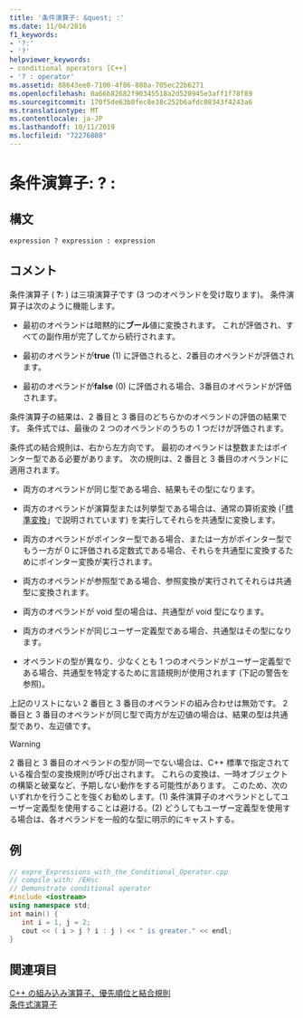 ```yaml
---
title: '条件演算子: &quest; :'
ms.date: 11/04/2016
f1_keywords:
- '?:'
- '?'
helpviewer_keywords:
- conditional operators [C++]
- '? : operator'
ms.assetid: 88643ee8-7100-4f86-880a-705ec22b6271
ms.openlocfilehash: 0a66b82682f90345518a2d520945e3aff1f78f89
ms.sourcegitcommit: 170f5de63b0fec8e38c252b6afdc08343f4243a6
ms.translationtype: MT
ms.contentlocale: ja-JP
ms.lasthandoff: 10/11/2019
ms.locfileid: "72276808"
---
```

# <a name="conditional-operator-quest-"></a>条件演算子: &quest; :

## <a name="syntax"></a>構文

```
expression ? expression : expression
```

## <a name="remarks"></a>コメント

条件演算子 ( **?:** ) は三項演算子です (3 つのオペランドを受け取ります)。 条件演算子は次のように機能します。

- 最初のオペランドは暗黙的に**ブール**値に変換されます。 これが評価され、すべての副作用が完了してから続行されます。

- 最初のオペランドが**true** (1) に評価されると、2番目のオペランドが評価されます。

- 最初のオペランドが**false** (0) に評価される場合、3番目のオペランドが評価されます。

条件演算子の結果は、2 番目と 3 番目のどちらかのオペランドの評価の結果です。 条件式では、最後の 2 つのオペランドのうちの 1 つだけが評価されます。

条件式の結合規則は、右から左方向です。 最初のオペランドは整数またはポインター型である必要があります。 次の規則は、2 番目と 3 番目のオペランドに適用されます。

- 両方のオペランドが同じ型である場合、結果もその型になります。

- 両方のオペランドが演算型または列挙型である場合は、通常の算術変換 (「[標準変換](standard-conversions.md)」で説明されています) を実行してそれらを共通型に変換します。

- 両方のオペランドがポインター型である場合、または一方がポインター型でもう一方が 0 に評価される定数式である場合、それらを共通型に変換するためにポインター変換が実行されます。

- 両方のオペランドが参照型である場合、参照変換が実行されてそれらは共通型に変換されます。

- 両方のオペランドが void 型の場合は、共通型が void 型になります。

- 両方のオペランドが同じユーザー定義型である場合、共通型はその型になります。

- オペランドの型が異なり、少なくとも 1 つのオペランドがユーザー定義型である場合、共通型を特定するために言語規則が使用されます (下記の警告を参照)。

上記のリストにない 2 番目と 3 番目のオペランドの組み合わせは無効です。 2 番目と 3 番目のオペランドが同じ型で両方が左辺値の場合は、結果の型は共通型であり、左辺値です。

> [!WARNING]
>  2 番目と 3 番目のオペランドの型が同一でない場合は、C++ 標準で指定されている複合型の変換規則が呼び出されます。 これらの変換は、一時オブジェクトの構築と破棄など、予期しない動作をする可能性があります。 このため、次のいずれかを行うことを強くお勧めします。(1) 条件演算子のオペランドとしてユーザー定義型を使用することは避ける。(2) どうしてもユーザー定義型を使用する場合は、各オペランドを一般的な型に明示的にキャストする。

## <a name="example"></a>例

```cpp
// expre_Expressions_with_the_Conditional_Operator.cpp
// compile with: /EHsc
// Demonstrate conditional operator
#include <iostream>
using namespace std;
int main() {
   int i = 1, j = 2;
   cout << ( i > j ? i : j ) << " is greater." << endl;
}
```

## <a name="see-also"></a>関連項目

[C++ の組み込み演算子、優先順位と結合規則](../cpp/cpp-built-in-operators-precedence-and-associativity.md)<br/>
[条件式演算子](../c-language/conditional-expression-operator.md)